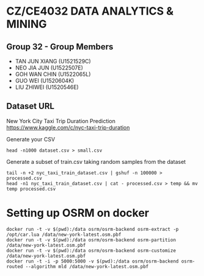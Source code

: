 # CZ/CE4032 DATA ANALYTICS & MINING
## Group 32 - Group Members
- TAN JUN XIANG (U1521529C)
- NEO JIA JUN (U1522507E)
- GOH WAN CHIN (U1522065L)
- GUO WEI (U1520604K)
- LIU ZHIWEI (U1520546E)

## Dataset URL
New York City Taxi Trip Duration Prediction  
https://www.kaggle.com/c/nyc-taxi-trip-duration


Generate your CSV
```
head -n1000 dataset.csv > small.csv
```

Generate a subset of train.csv taking random samples from the dataset
```
tail -n +2 nyc_taxi_train_dataset.csv | gshuf -n 100000 > processed.csv
head -n1 nyc_taxi_train_dataset.csv | cat - processed.csv > temp && mv temp processed.csv
```

# Setting up OSRM on docker
```
docker run -t -v $(pwd):/data osrm/osrm-backend osrm-extract -p /opt/car.lua /data/new-york-latest.osm.pbf
docker run -t -v $(pwd):/data osrm/osrm-backend osrm-partition /data/new-york-latest.osm.pbf
docker run -t -v $(pwd):/data osrm/osrm-backend osrm-customize /data/new-york-latest.osm.pbf
docker run -t -i -p 5000:5000 -v $(pwd):/data osrm/osrm-backend osrm-routed --algorithm mld /data/new-york-latest.osm.pbf
```
